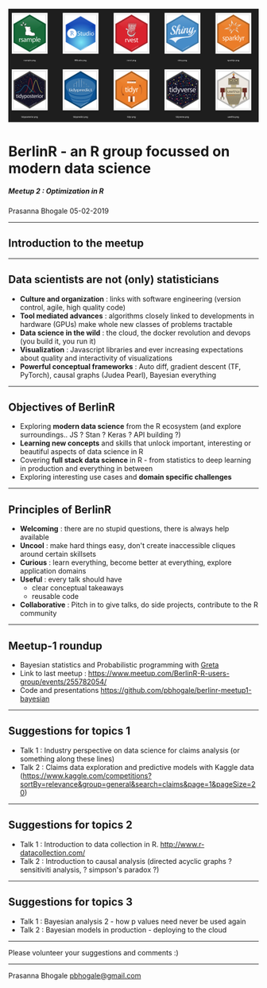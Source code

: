 ![](berlinr.png)
# BerlinR - an R group focussed on modern data science

##### Meetup 2 : Optimization in R 

Prasanna Bhogale
05-02-2019

---

## Introduction to the meetup

---

Data scientists are not (only) statisticians
--

- **Culture and organization** : links with software engineering (version control, agile, high quality code)
- **Tool mediated advances** : algorithms closely linked to developments in hardware (GPUs) make whole new classes of problems tractable
- **Data science in the wild** : the cloud, the docker revolution and devops (you build it, you run it)
- **Visualization** : Javascript libraries and ever increasing expectations about quality and interactivity of visualizations
- **Powerful conceptual frameworks** : Auto diff, gradient descent (TF, PyTorch), causal graphs (Judea Pearl), Bayesian everything

---

Objectives of BerlinR
---

- Exploring **modern data science** from the R ecosystem (and explore surroundings.. JS ? Stan ? Keras ? API building ?)
- **Learning new concepts** and skills that unlock important, interesting or beautiful aspects of data science in R
- Covering **full stack data science** in R - from statistics to deep learning in production and everything in between
- Exploring interesting use cases and **domain specific challenges**

---

Principles of BerlinR
---

- **Welcoming** : there are no stupid questions, there is always help available
- **Uncool** : make hard things easy, don't create inaccessible cliques around certain skillsets
- **Curious** : learn everything, become better at everything, explore application domains
- **Useful** : every talk should have 
	- clear conceptual takeaways 
	- reusable code
- **Collaborative** : Pitch in to give talks, do side projects, contribute to the R community

---

Meetup-1 roundup
---

- Bayesian statistics and Probabilistic programming with [Greta](https://greta-dev.github.io/greta/) 
- Link to last meetup : https://www.meetup.com/BerlinR-R-users-group/events/255782054/
- Code and presentations https://github.com/pbhogale/berlinr-meetup1-bayesian


---

Suggestions for topics 1
---

- Talk 1 : Industry perspective on data science for claims analysis (or something along these lines)
- Talk 2 : Claims data exploration and predictive models with Kaggle data (https://www.kaggle.com/competitions?sortBy=relevance&group=general&search=claims&page=1&pageSize=20)

---

Suggestions for topics 2
---


- Talk 1 : Introduction to data collection in R. http://www.r-datacollection.com/
- Talk 2 : Introduction to causal analysis (directed acyclic graphs ? sensitiviti analysis, ? simpson's paradox ?)

---

Suggestions for topics 3
---

- Talk 1 : Bayesian analysis 2 - how p values need never be used again
- Talk 2 : Bayesian models in production - deploying to the cloud


---

Please volunteer your suggestions and comments :)

---

Prasanna Bhogale
pbhogale@gmail.com